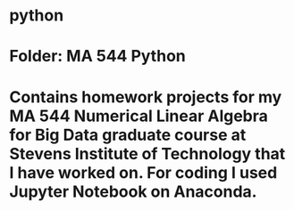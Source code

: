 # python

# Folder: MA 544 Python

# Contains homework projects for my MA 544 Numerical Linear Algebra for Big Data graduate course at Stevens Institute of Technology that I have worked on. For coding I used Jupyter Notebook on Anaconda. 
